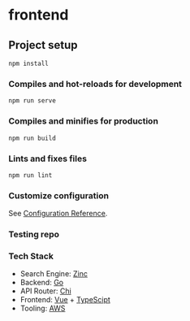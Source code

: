 # frontend

## Project setup
```
npm install
```

### Compiles and hot-reloads for development
```
npm run serve
```

### Compiles and minifies for production
```
npm run build
```

### Lints and fixes files
```
npm run lint
```

### Customize configuration
See [Configuration Reference](https://cli.vuejs.org/config/).

### Testing repo

### Tech Stack 

- Search Engine: [Zinc](https://github.com/zinclabs/zinc)
- Backend: [Go](https://go.dev/)
- API Router: [Chi](https://github.com/go-chi/chi)
- Frontend: [Vue](https://vuejs.org/) + [TypeScipt](https://www.typescriptlang.org/)
- Tooling: [AWS](https://us-east-2.console.aws.amazon.com/ec2/home?region=us-east-2#Instances:)